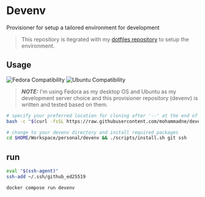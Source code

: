 # Devenv

Provisioner for setup a tailored environment for development

> This repository is itegrated with my [dotfiles repository](https://github.com/mohammadne/dotfiles) to setup the environment.

## Usage

![Fedora Compatibility](https://img.shields.io/badge/works%20on-fedora-white?logo=fedora&style=for-the-badge)
![Ubuntu Compatibility](https://img.shields.io/badge/works%20on-ubuntu-white?logo=ubuntu&style=for-the-badge)

> **_NOTE:_** I'm using Fedora as my desktop OS and Ubuntu as my development server choice and this provisioner repository (devenv) is written and tested based on them.

```sh
# specify your preferred location for cloning after '--' at the end of the script below
bash -c "$(curl -fsSL https://raw.githubusercontent.com/mohammadne/devenv/main/scripts/clone.sh)"

# change to your devenv directory and install required packages
cd $HOME/Workspace/personal/devenv && ./scripts/install.sh git ssh
```

## run

```sh
eval "$(ssh-agent)"
ssh-add ~/.ssh/github_ed25519

docker compose run devenv
```
